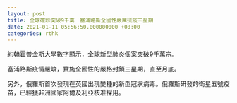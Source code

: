 ```yaml
---
layout: post
title: 全球確診突破9千萬　塞浦路斯全國性嚴厲抗疫三星期
date: 2021-01-11 05:56:50.000000000 +08:00
categories: rthk
---
```


約翰霍普金斯大學數字顯示，全球新型肺炎個案突破9千萬宗。

塞浦路斯疫情嚴峻，實施全國性的嚴格封鎖三星期，直至月底。

另外，俄羅斯首次發現在英國出現變種的新型冠狀病毒。俄羅斯研發的衛星五號疫苗，已經獲非洲國家阿爾及利亞核准採用。
